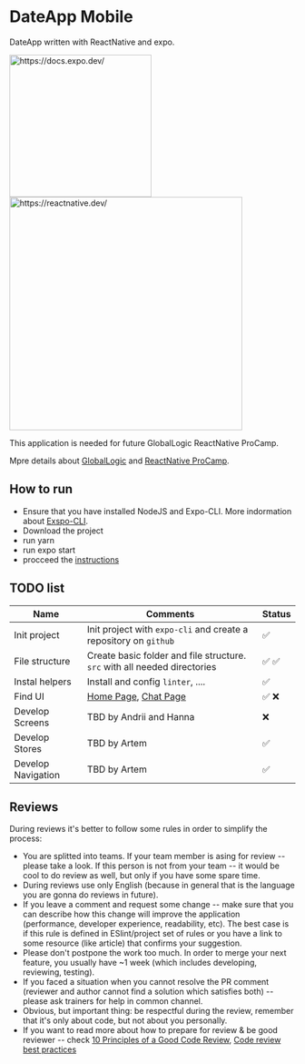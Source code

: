 # DateApp Mobile

DateApp written with ReactNative and expo.

<p>
 <img src="https://play-lh.googleusercontent.com/algsmuhitlyCU_Yy3IU7-7KYIhCBwx5UJG4Bln-hygBjjlUVCiGo1y8W5JNqYm9WW3s" width="250" title="https://docs.expo.dev/">
 <img src="https://pbs.twimg.com/media/Em7weapXYAAVPjs.png" width="410" title="https://reactnative.dev/">
</p>

This application is needed for future GlobalLogic ReactNative ProCamp.

Mpre details about [GlobalLogic](https://styled-components.com/) and [ReactNative ProCamp](https://styled-components.com/).



## How to run

* Ensure that you have installed NodeJS and Expo-CLI. More indormation about [Exspo-CLI](https://docs.expo.dev/get-started/installation/#requirements).
* Download the project
* run yarn
* run expo start
* procceed the [instructions](https://docs.expo.dev/get-started/create-a-new-app/) 



## TODO list

| Name | Comments | Status |
| - | ----------- | --- |
| Init project    | Init project with `expo-cli` and create a repository on `github`                 | ✅  |
| File structure  | Create basic folder and file structure. `src` with all needed directories        | ✅ ✅  |
| Instal helpers  | Install and config `linter`, ....                                                | ✅ |
| Find UI         | [Home Page](https://dribbble.com/shots/14489959-Love-Dating), [Chat Page](https://dribbble.com/shots/14496755-Chat-Messages) | ✅ ❌ |
| Develop Screens | TBD by Andrii  and Hanna                                                         | ❌ |
| Develop Stores  | TBD by Artem                                                                     | ✅ |
| Develop Navigation | TBD by Artem                                                                  | ✅ |


## Reviews

During reviews it's better to follow some rules in order to simplify the process:
* You are splitted into teams. If your team member is asing for review -- please take a look. If this person is not from your team -- it would be cool to do review as well, but only if you have some spare time.
* During reviews use only English (because in general that is the language you are gonna do reviews in future).
* If you leave a comment and request some change -- make sure that you can describe how this change will improve the application (performance, developer experience, readability, etc). The best case is if this rule is defined in ESlint/project set of rules or you have a link to some resource (like article) that confirms your suggestion.
* Please don't postpone the work too much. In order to merge your next feature, you usually have ~1 week (which includes developing, reviewing, testing).
* If you faced a situation when you cannot resolve the PR comment (reviewer and author cannot find a solution which satisfies both) -- please ask trainers for help in common channel.
* Obvious, but important thing: be respectful during the review, remember that it's only about code, but not about you personally. 
* If you want to read more about how to prepare for review & be good reviewer -- check [10 Principles of a Good Code Review](https://dev.to/codemouse92/10-principles-of-a-good-code-review-2eg), [Code review best practices](https://tsh.io/blog/code-review-best-practices/)
